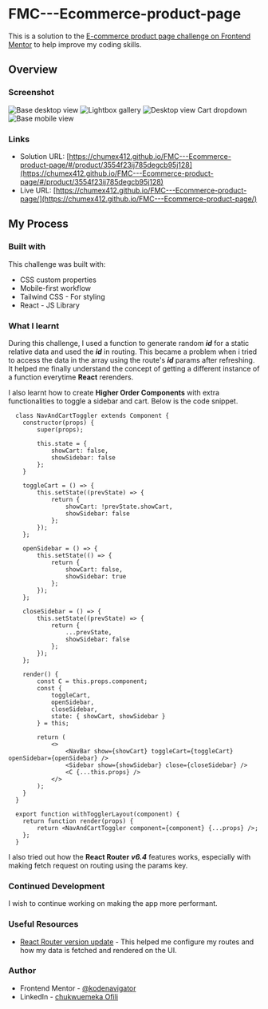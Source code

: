 # FMC---Ecommerce-product-page

This is a solution to the [E-commerce product page challenge on Frontend Mentor](https://www.frontendmentor.io/challenges/ecommerce-product-page-UPsZ9MJp6) to help improve my coding skills.

## Overview

### Screenshot

![Base desktop view](https://res.cloudinary.com/da8vqkdmt/image/upload/v1671986946/Screen_Shot_2022-12-25_at_17.46.25_1_cictyz.png "Base desktop view")
![Lightbox gallery](https://res.cloudinary.com/da8vqkdmt/image/upload/c_fit,w_1200/v1671986950/Screen_Shot_2022-12-25_at_17.46.33_1_c7wf3l.png "Lightbox gallery")
![Desktop view Cart dropdown](https://res.cloudinary.com/da8vqkdmt/image/upload/v1671986947/Screen_Shot_2022-12-25_at_17.46.52_1_vt2kdm.png "Desktop view Cart dropdown")
![Base mobile view](https://res.cloudinary.com/da8vqkdmt/image/upload/c_fit,h_834,w_375/v1671986591/Screen_Shot_2022-12-24_at_19.34.08_jlicnr.png "Base mobile view")

### Links

- Solution URL: [https://chumex412.github.io/FMC---Ecommerce-product-page/#/product/3554f23ij785degcb95j128](https://chumex412.github.io/FMC---Ecommerce-product-page/#/product/3554f23ij785degcb95j128) 
- Live URL: [https://chumex412.github.io/FMC---Ecommerce-product-page/](https://chumex412.github.io/FMC---Ecommerce-product-page/)

## My Process
### Built with

This challenge was built with:

- CSS custom properties
- Mobile-first workflow
- Tailwind CSS - For styling
- React - JS Library

### What I learnt

During this challenge, I used a function to generate random ***id*** for a static relative data and used the ***id*** in routing. This became a problem when i tried to access the data in the array using the route's ***id*** params after refreshing. It helped me finally understand the concept of getting a different instance of a function everytime **React** rerenders.

I also learnt how to create **Higher Order Components** with extra functionalities to toggle a sidebar and cart. 
Below is the code snippet.

```
  class NavAndCartToggler extends Component {
  	constructor(props) {
  		super(props);

  		this.state = {
  			showCart: false,
  			showSidebar: false
  		};
  	}

  	toggleCart = () => {
  		this.setState((prevState) => {
  			return {
  				showCart: !prevState.showCart,
  				showSidebar: false
  			};
  		});
  	};

  	openSidebar = () => {
  		this.setState(() => {
  			return {
  				showCart: false,
  				showSidebar: true
  			};
  		});
  	};

  	closeSidebar = () => {
  		this.setState((prevState) => {
  			return {
  				...prevState,
  				showSidebar: false
  			};
  		});
  	};

  	render() {
  		const C = this.props.component;
  		const {
  			toggleCart,
  			openSidebar,
  			closeSidebar,
  			state: { showCart, showSidebar }
  		} = this;

  		return (
  			<>
  				<NavBar show={showCart} toggleCart={toggleCart} openSidebar={openSidebar} />
  				<Sidebar show={showSidebar} close={closeSidebar} />
  				<C {...this.props} />
  			</>
  		);
  	}
  }

  export function withTogglerLayout(component) {
  	return function render(props) {
  		return <NavAndCartToggler component={component} {...props} />;
  	};
  }
```

I also tried out how the **React Router** ***v6.4*** features works, especially with making fetch request on routing using the params key.

### Continued Development
I wish to continue working on making the app more performant.

### Useful Resources
- [React Router version update](https://reactrouter.com/en/main/start/overview) - This helped me configure my routes and how my data is fetched and rendered on the UI.

### Author
- Frontend Mentor - [@kodenavigator](https://www.frontendmentor.io/profile/chumex412)
- LinkedIn - [chukwuemeka Ofili](https://www.linkedin.com/in/chukwuemeka-ofili-7589a2156/)